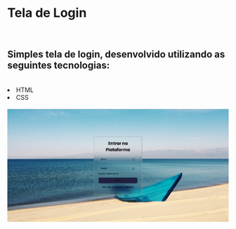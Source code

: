 <h1>Tela de Login</h1>
<br>
<h2>Simples tela de login, desenvolvido utilizando as seguintes tecnologias:</h2>
<br>
<li>HTML</li>
<li>CSS</li>
<br>

<img src="https://github.com/wellitonsansao07/TELA-DE-LOGIN/blob/master/src/Tela%20de%20login.png?raw=true"/>
